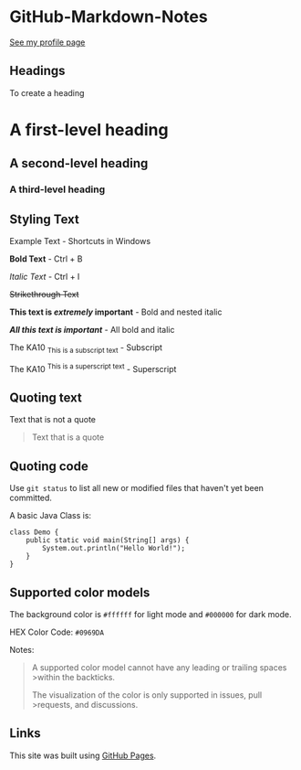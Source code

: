 # GitHub-Markdown-Notes

[See my profile page](docs/profile.md)

## Headings
To create a heading
# A first-level heading
## A second-level heading
### A third-level heading

## Styling Text
Example Text - Shortcuts in Windows

**Bold Text** - Ctrl + B

_Italic Text_ - Ctrl + I

~~Strikethrough Text~~

**This text is _extremely_ important** - Bold and nested italic

***All this text is important*** - All bold and italic

The KA10 <sub>This is a subscript text</sub> - Subscript

The KA10 <sup>This is a superscript text</sup> - Superscript

## Quoting text
Text that is not a quote

> Text that is a quote

## Quoting code
Use `git status` to list all new or modified files that haven't yet been committed.

A basic Java Class is:
```
class Demo {
    public static void main(String[] args) {
        System.out.println("Hello World!");
    }
}
```

## Supported color models

The background color is `#ffffff` for light mode and `#000000` for dark mode.

HEX Color Code: 	`#0969DA`

Notes:
>A supported color model cannot have any leading or trailing spaces >within the backticks.
>
>The visualization of the color is only supported in issues, pull >requests, and discussions.

## Links
This site was built using [GitHub Pages](https://pages.github.com/).

